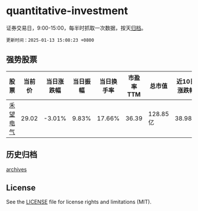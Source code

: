 # quantitative-investment

证券交易日，9:00-15:00，每半时抓取一次数据，按天[归档](archives)。

`更新时间：2025-01-13 15:08:23 +0800`

## 强势股票

|股票|当前价|当日涨跌幅|当日振幅|当日换手率|市盈率TTM|总市值|近10日涨跌幅|
|----|----|----|----|----|----|----|----|
|[禾望电气](https://xueqiu.com/S/SH603063)|29.02|-3.01%|9.83%|17.66%|36.39|128.85亿|38.98%|

## 历史归档

[archives](archives)

## License

See the [LICENSE](LICENSE) file for license rights and limitations (MIT).